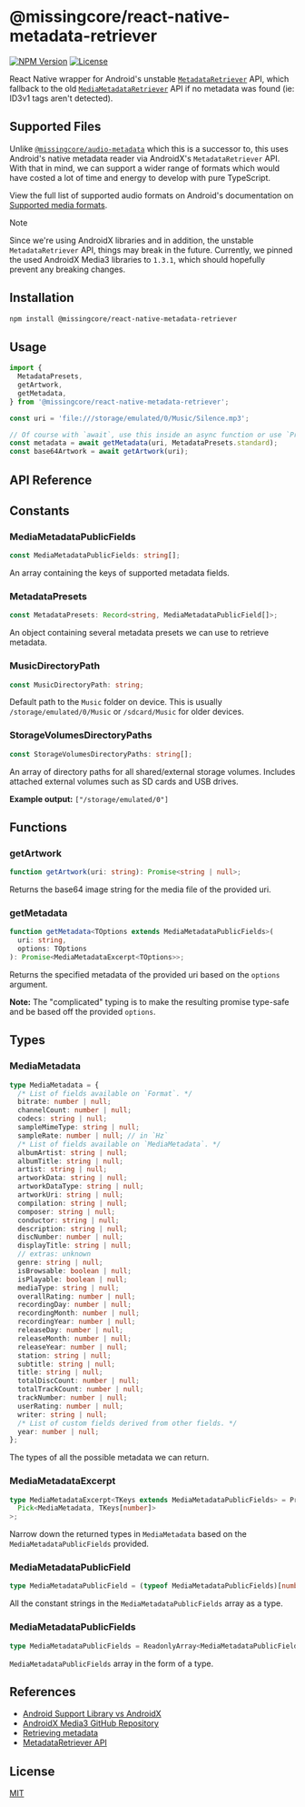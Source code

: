 # @missingcore/react-native-metadata-retriever

[<img src="https://img.shields.io/npm/v/@missingcore/react-native-metadata-retriever?style=for-the-badge&labelColor=000000" alt="NPM Version"/>](https://www.npmjs.com/package/@missingcore/react-native-metadata-retriever)
[<img src="https://img.shields.io/npm/l/@missingcore/react-native-metadata-retriever?style=for-the-badge&labelColor=000000" alt="License"/>](./LICENSE)

React Native wrapper for Android's unstable [`MetadataRetriever`](https://developer.android.com/reference/androidx/media3/exoplayer/MetadataRetriever) API, which fallback to the old [`MediaMetadataRetriever`](https://developer.android.com/reference/android/media/MediaMetadataRetriever) API if no metadata was found (ie: ID3v1 tags aren't detected).

## Supported Files

Unlike [`@missingcore/audio-metadata`](https://github.com/MissingCore/audio-metadata) which this is a successor to, this uses Android's native metadata reader via AndroidX's `MetadataRetriever` API. With that in mind, we can support a wider range of formats which would have costed a lot of time and energy to develop with pure TypeScript.

View the full list of supported audio formats on Android's documentation on [Supported media formats](https://developer.android.com/media/platform/supported-formats#audio-formats).

> [!NOTE]  
> Since we're using AndroidX libraries and in addition, the unstable `MetadataRetriever` API, things may break in the future. Currently, we pinned the used AndroidX Media3 libraries to `1.3.1`, which should hopefully prevent any breaking changes.

## Installation

```sh
npm install @missingcore/react-native-metadata-retriever
```

## Usage

```js
import {
  MetadataPresets,
  getArtwork,
  getMetadata,
} from '@missingcore/react-native-metadata-retriever';

const uri = 'file:///storage/emulated/0/Music/Silence.mp3';

// Of course with `await`, use this inside an async function or use `Promise.then()`.
const metadata = await getMetadata(uri, MetadataPresets.standard);
const base64Artwork = await getArtwork(uri);
```

## API Reference

## Constants

### MediaMetadataPublicFields

```ts
const MediaMetadataPublicFields: string[];
```

An array containing the keys of supported metadata fields.

### MetadataPresets

```ts
const MetadataPresets: Record<string, MediaMetadataPublicField[]>;
```

An object containing several metadata presets we can use to retrieve metadata.

### MusicDirectoryPath

```ts
const MusicDirectoryPath: string;
```

Default path to the `Music` folder on device. This is usually `/storage/emulated/0/Music` or `/sdcard/Music` for older devices.

### StorageVolumesDirectoryPaths

```ts
const StorageVolumesDirectoryPaths: string[];
```

An array of directory paths for all shared/external storage volumes. Includes attached external volumes such as SD cards and USB drives.

**Example output:** `["/storage/emulated/0"]`

## Functions

### getArtwork

```ts
function getArtwork(uri: string): Promise<string | null>;
```

Returns the base64 image string for the media file of the provided uri.

### getMetadata

```ts
function getMetadata<TOptions extends MediaMetadataPublicFields>(
  uri: string,
  options: TOptions
): Promise<MediaMetadataExcerpt<TOptions>>;
```

Returns the specified metadata of the provided uri based on the `options` argument.

**Note:** The "complicated" typing is to make the resulting promise type-safe and be based off the provided `options`.

## Types

### MediaMetadata

```ts
type MediaMetadata = {
  /* List of fields available on `Format`. */
  bitrate: number | null;
  channelCount: number | null;
  codecs: string | null;
  sampleMimeType: string | null;
  sampleRate: number | null; // in `Hz`
  /* List of fields available on `MediaMetadata`. */
  albumArtist: string | null;
  albumTitle: string | null;
  artist: string | null;
  artworkData: string | null;
  artworkDataType: string | null;
  artworkUri: string | null;
  compilation: string | null;
  composer: string | null;
  conductor: string | null;
  description: string | null;
  discNumber: number | null;
  displayTitle: string | null;
  // extras: unknown
  genre: string | null;
  isBrowsable: boolean | null;
  isPlayable: boolean | null;
  mediaType: string | null;
  overallRating: number | null;
  recordingDay: number | null;
  recordingMonth: number | null;
  recordingYear: number | null;
  releaseDay: number | null;
  releaseMonth: number | null;
  releaseYear: number | null;
  station: string | null;
  subtitle: string | null;
  title: string | null;
  totalDiscCount: number | null;
  totalTrackCount: number | null;
  trackNumber: number | null;
  userRating: number | null;
  writer: string | null;
  /* List of custom fields derived from other fields. */
  year: number | null;
};
```

The types of all the possible metadata we can return.

### MediaMetadataExcerpt

```ts
type MediaMetadataExcerpt<TKeys extends MediaMetadataPublicFields> = Prettify<
  Pick<MediaMetadata, TKeys[number]>
>;
```

Narrow down the returned types in `MediaMetadata` based on the `MediaMetadataPublicFields` provided.

### MediaMetadataPublicField

```ts
type MediaMetadataPublicField = (typeof MediaMetadataPublicFields)[number];
```

All the constant strings in the `MediaMetadataPublicFields` array as a type.

### MediaMetadataPublicFields

```ts
type MediaMetadataPublicFields = ReadonlyArray<MediaMetadataPublicField>;
```

`MediaMetadataPublicFields` array in the form of a type.

## References

- [Android Support Library vs AndroidX](https://developer.android.com/jetpack/androidx)
- [AndroidX Media3 GitHub Repository](https://github.com/androidx/media)
- [Retrieving metadata](https://developer.android.com/media/media3/exoplayer/retrieving-metadata)
- [MetadataRetriever API](https://developer.android.com/reference/androidx/media3/exoplayer/MetadataRetriever)

## License

[MIT](./LICENSE)
